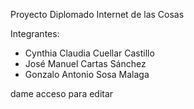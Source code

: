 Proyecto Diplomado Internet de las Cosas

Integrantes:

- Cynthia Claudia Cuellar Castillo
- José Manuel Cartas Sánchez
- Gonzalo Antonio Sosa Malaga


dame acceso para editar
